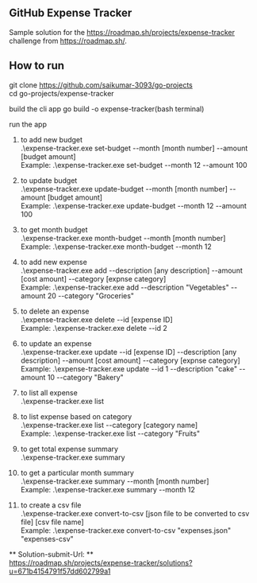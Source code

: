 
## GitHub Expense Tracker    


Sample solution for the https://roadmap.sh/projects/expense-tracker challenge from https://roadmap.sh/.

## How to run  

git clone https://github.com/saikumar-3093/go-projects  
cd go-projects/expense-tracker  

build the cli app
go build -o expense-tracker(bash terminal)

run the app

1. to add new budget  
.\expense-tracker.exe set-budget --month [month number] --amount [budget amount]                          
Example: .\expense-tracker.exe set-budget --month 12 --amount 100                         

2. to update budget  
.\expense-tracker.exe update-budget --month [month number] --amount [budget amount]                          
Example: .\expense-tracker.exe update-budget --month 12 --amount 100

3. to get month budget  
.\expense-tracker.exe month-budget --month [month number]  
Example: .\expense-tracker.exe month-budget --month 12

4. to add new expense  
.\expense-tracker.exe add --description [any description] --amount [cost amount] --category [expnse category]  
Example: .\expense-tracker.exe add --description "Vegetables" --amount 20 --category "Groceries"

5. to delete an expense  
.\expense-tracker.exe delete --id [expense ID]  
Example: .\expense-tracker.exe delete --id 2

6. to update an expense  
 .\expense-tracker.exe update --id [expense ID] --description [any description] --amount [cost amount] --category [expnse category]  
Example:  .\expense-tracker.exe update --id 1 --description "cake" --amount 10 --category "Bakery"

7. to list all expense  
.\expense-tracker.exe list

8. to list expense based on category  
.\expense-tracker.exe list --category [category name]  
Example:  .\expense-tracker.exe list --category "Fruits"

9. to get total expense summary  
.\expense-tracker.exe summary

10. to get a particular month summary  
.\expense-tracker.exe summary --month [month number]  
Example: .\expense-tracker.exe summary --month 12

11. to create a csv file  
.\expense-tracker.exe convert-to-csv [json file to be converted to csv file] [csv file name]  
Example: .\expense-tracker.exe convert-to-csv "expenses.json" "expenses-csv"

** Solution-submit-Url: **    
https://roadmap.sh/projects/expense-tracker/solutions?u=671b4154791f57dd602799a1


